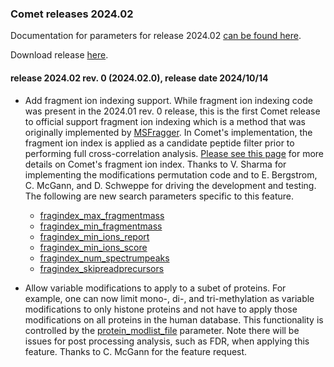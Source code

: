 ### Comet releases 2024.02

Documentation for parameters for release 2024.02 [can be found here](/Comet/parameters/parameters_202402/).

Download release [here](https://github.com/UWPR/Comet/releases).

#### release 2024.02 rev. 0 (2024.02.0), release date 2024/10/14

- Add fragment ion indexing support.
While fragment ion indexing code was present in the 2024.01 rev. 0 release, 
this is the first Comet release to official support fragment ion indexing
which is a method that was originally implemented by
[MSFragger](https://www.nature.com/articles/nmeth.4256).
In Comet's implementation, the fragment ion index is applied as a
candidate peptide filter prior to performing full cross-correlation analysis.
[Please see this page](https://uwpr.github.io/Comet/notes/20241001_FI.html)
for more details on Comet's fragment ion index.
Thanks to V. Sharma for implementing the modifications permutation code and
to E. Bergstrom, C. McGann, and D. Schweppe for driving the development and testing.
The following are new search parameters specific to this feature.
  - [fragindex_max_fragmentmass](https://uwpr.github.io/Comet/parameters/parameters_202402/fragindex_max_fragmentmass.html)
  - [fragindex_min_fragmentmass](https://uwpr.github.io/Comet/parameters/parameters_202402/fragindex_min_fragmentmass.html)
  - [fragindex_min_ions_report](https://uwpr.github.io/Comet/parameters/parameters_202402/fragindex_min_ions_report.html)
  - [fragindex_min_ions_score](https://uwpr.github.io/Comet/parameters/parameters_202402/fragindex_min_ions_score.html)
  - [fragindex_num_spectrumpeaks](https://uwpr.github.io/Comet/parameters/parameters_202402/fragindex_num_spectrumpeaks.html)
  - [fragindex_skipreadprecursors](https://uwpr.github.io/Comet/parameters/parameters_202402/fragindex_skipreadprecursors.html)

- Allow variable modifications to apply to a subet of proteins.
For example, one can now limit mono-, di-, and tri-methylation
as variable modifications to only histone proteins and not have
to apply those modifications on all proteins in the human database.
This functionality is controlled by the
[protein_modlist_file](https://uwpr.github.io/Comet/parameters/parameters_202402/protein_modlist_file.html)
parameter.  Note there will be issues for post processing analysis, such
as FDR, when applying this feature.  Thanks to C. McGann for the feature request.
